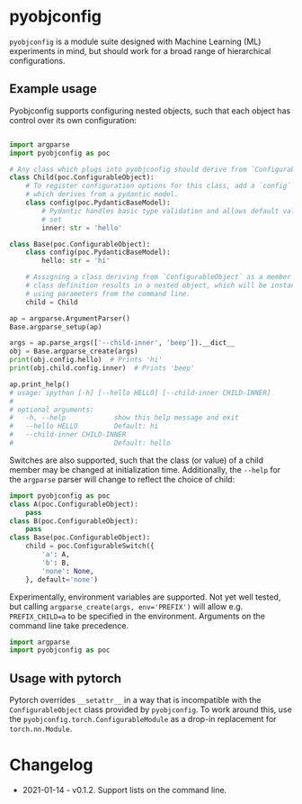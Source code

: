 # pyobjconfig

`pyobjconfig` is a module suite designed with Machine Learning (ML) experiments in mind, but should work for a broad range of hierarchical configurations.

## Example usage

Pyobjconfig supports configuring nested objects, such that each object has control over its own configuration:

```python

import argparse
import pyobjconfig as poc

# Any class which plugs into pyobjconfig should derive from `ConfigurableObject`
class Child(poc.ConfigurableObject):
    # To register configuration options for this class, add a `config` member
    # which derives from a pydantic model.
    class config(poc.PydanticBaseModel):
        # Pydantic handles basic type validation and allows default values to be
        # set
        inner: str = 'hello'

class Base(poc.ConfigurableObject):
    class config(poc.PydanticBaseModel):
        hello: str = 'hi'

    # Assigning a class deriving from `ConfigurableObject` as a member of a
    # class definition results in a nested object, which will be instantiated
    # using parameters from the command line.
    child = Child

ap = argparse.ArgumentParser()
Base.argparse_setup(ap)

args = ap.parse_args(['--child-inner', 'beep']).__dict__
obj = Base.argparse_create(args)
print(obj.config.hello)  # Prints 'hi'
print(obj.child.config.inner)  # Prints 'beep'

ap.print_help()
# usage: ipython [-h] [--hello HELLO] [--child-inner CHILD-INNER]
#
# optional arguments:
#   -h, --help            show this help message and exit
#   --hello HELLO         Default: hi
#   --child-inner CHILD-INNER
#                         Default: hello

```

Switches are also supported, such that the class (or value) of a child member may be changed at initialization time. Additionally, the `--help` for the `argparse` parser will change to reflect the choice of child:

```python
import pyobjconfig as poc
class A(poc.ConfigurableObject):
    pass
class B(poc.ConfigurableObject):
    pass
class Base(poc.ConfigurableObject):
    child = poc.ConfigurableSwitch({
        'a': A,
        'b': B,
        'none': None,
    }, default='none')
```

Experimentally, environment variables are supported. Not yet well tested, but calling `argparse_create(args, env='PREFIX')` will allow e.g. `PREFIX_CHILD=a` to be specified in the environment. Arguments on the command line take precedence.

```python
import argparse
import pyobjconfig as poc
```

## Usage with pytorch

Pytorch overrides `__setattr__` in a way that is incompatible with the `ConfigurableObject` class provided by `pyobjconfig`. To work around this, use the `pyobjconfig.torch.ConfigurableModule` as a drop-in replacement for `torch.nn.Module`.


# Changelog
* 2021-01-14 - v0.1.2. Support lists on the command line.
